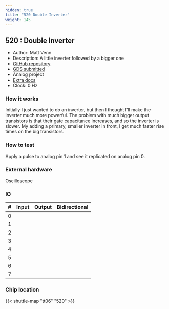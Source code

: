 ```yaml
---
hidden: true
title: "520 Double Inverter"
weight: 145
---
```


## 520 : Double Inverter

* Author: Matt Venn
* Description: A little inverter followed by a bigger one
* [GitHub repository](https://github.com/mattvenn/tt06-inverter)
* [GDS submitted](https://github.com/mattvenn/tt06-inverter/actions/runs/8617095811)
* Analog project
* [Extra docs](None)
* Clock: 0 Hz

<!---

This file is used to generate your project datasheet. Please fill in the information below and delete any unused
sections.

You can also include images in this folder and reference them in the markdown. Each image must be less than
512 kb in size, and the combined size of all images must be less than 1 MB.
-->


### How it works

Initially I just wanted to do an inverter, but then I thought I'll make the inverter much more powerful.
The problem with much bigger output transistors is that their gate capacitance increases, and so the inverter is slower.
My adding a primary, smaller inverter in front, I get much faster rise times on the big transistors.

### How to test

Apply a pulse to analog pin 1 and see it replicated on analog pin 0.

### External hardware

Oscilloscope


### IO

| # | Input          | Output         | Bidirectional   |
| - | -------------- | -------------- | --------------- |
| 0 |  |  |  |
| 1 |  |  |  |
| 2 |  |  |  |
| 3 |  |  |  |
| 4 |  |  |  |
| 5 |  |  |  |
| 6 |  |  |  |
| 7 |  |  |  |

### Chip location

{{< shuttle-map "tt06" "520" >}}
